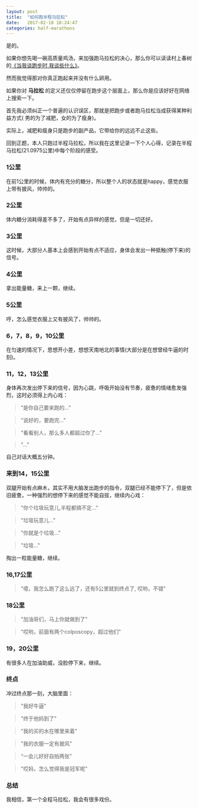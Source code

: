 ```yaml
---
layout: post
title:  "如何跑半程马拉松"
date:   2017-02-18 18:24:47
categories: half-marathons
---
```


是的。

如果你想先喝一碗高质量鸡汤，来加强跑马拉松的决心，那么你可以读读村上春树的[《当我谈跑步时,我谈些什么》](https://item.jd.com/11754532.html)。

然而我觉得那对你真正跑起来并没有什么卵用。

如果你对 **马拉松** 的定义还仅仅停留在跑步这个层面上，那么你是应该好好在网络上搜索一下。

首先我必须纠正一个普遍的认识误区，那就是把跑步或者跑马拉松当成获得某种利益方式( 男的为了减肥，女的为了瘦身)。

实际上，减肥和瘦身只是跑步的副产品，它带给你的远远不止这些。

回到正题，本人只跑过半程马拉松，所以我在这里记录一下个人心得，记录在半程马拉松(21.0975公里)中每个阶段的感受。

### 1公里
在前1公里的时候，体内有充分的糖分，所以整个人的状态就是happy，感觉衣服上带有披风，帅帅的。

### 2公里
体内糖分消耗得差不多了，开始有点异样的感觉，但是一切还好。

### 3公里
这时候，大部分人基本上会感到开始有点不适应，身体会发出一种抵触(停下来)的信号。

### 4公里
拿出能量糖，来上一颗，继续。

### 5公里
哼，怎么感觉衣服上又有披风了，帅帅的。

### 6，7，8，9，10公里
在匀速的情况下，思想开小差，想想天南地北的事情(大部分是在想曾经牛逼的时刻)。

### 11，12，13公里
身体再次发出停下来的信号，因为心跳，呼吸开始没有节奏，疲惫的情绪愈发强烈，这时必须得上内心戏：

> “是你自己要来跑的...”

> "说好的，要跑完..."

> "看看别人，那么多人都超过你了..."

> "..."

自己对话大概五分钟。

### 来到14，15公里
双腿开始有点麻木，其实不用大脑发出跑步的指令，双腿已经不能停下了，但是依旧疲惫，一种强烈的想停下来的感觉不能自拔，继续内心戏：

> "你个垃圾玩意儿,半程都搞不定..."

> "垃圾玩意儿..."

> "你就是个垃圾..."

> "垃圾..."

掏出一粒能量糖，继续。

### 16,17公里

> "噫，我怎么跑了这么远了，还有5公里就到终点了, 哎哟，不错"

### 18公里

> "加油哥们，马上你就做到了"

> "哎哟，前面有两个colposcopy，超过他们"

### 19，20公里
有很多人在加油助威，没脸停下来，继续。

### 终点
冲过终点那一刻，大脑里面：

> "我好牛逼"

> "终于他妈到了"

> "我的买的水在哪里来着"

> "我的衣服一定有披风"

> “一会儿好好自拍两张”

> "哎妈，怎么觉得我是冠军呢"

### 总结
我相信，第一个全程马拉松，我会有很多戏份。
